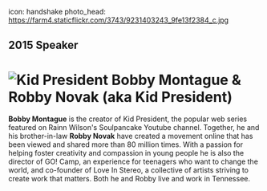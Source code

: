 icon: handshake
photo_head: https://farm4.staticflickr.com/3743/9231403243_9fe13f2384_c.jpg

## 2015 Speaker

# ![Kid President](http://imgs.wds.fm/kid-president-round.png) Bobby Montague & Robby Novak (aka Kid President)

<div class="zig-zags_blue"></div>

**Bobby Montague** is the creator of Kid President, the popular web series featured on Rainn Wilson's Soulpancake Youtube channel. Together, he and his brother-in-law **Robby Novak** have created a movement online that has been viewed and shared more than 80 million times. With a passion for helping foster creativity and compassion in young people he is also the director of GO! Camp, an experience for teenagers who want to change the world, and co-founder of Love In Stereo, a collective of artists striving to create work that matters. Both he and Robby live and work in Tennessee.
